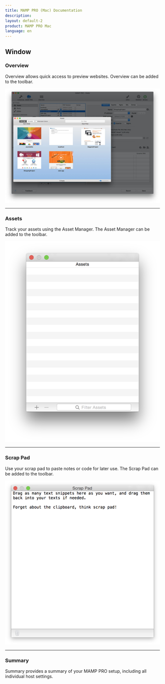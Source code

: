 ```yaml
---
title: MAMP PRO (Mac) Documentation
description: 
layout: default-2
product: MAMP PRO Mac
language: en
---
```


##  Window


<a name="overview"></a> 

### Overview

Overview allows quick access to preview websites. Overview can be added to the toolbar.

![MAMP](Overview.jpg)

---

### Assets

Track your assets using the Asset Manager. The Asset Manager can be added to the toolbar.
  
![MAMP](Assets.png)

---

### Scrap Pad

Use your scrap pad to paste notes or code for later use. The Scrap Pad can be added to the toolbar.

![MAMP](ScrapPad.png)

---

<a name="summary"></a>

### Summary

Summary provides a summary of your MAMP PRO setup, including all individual host settings.
